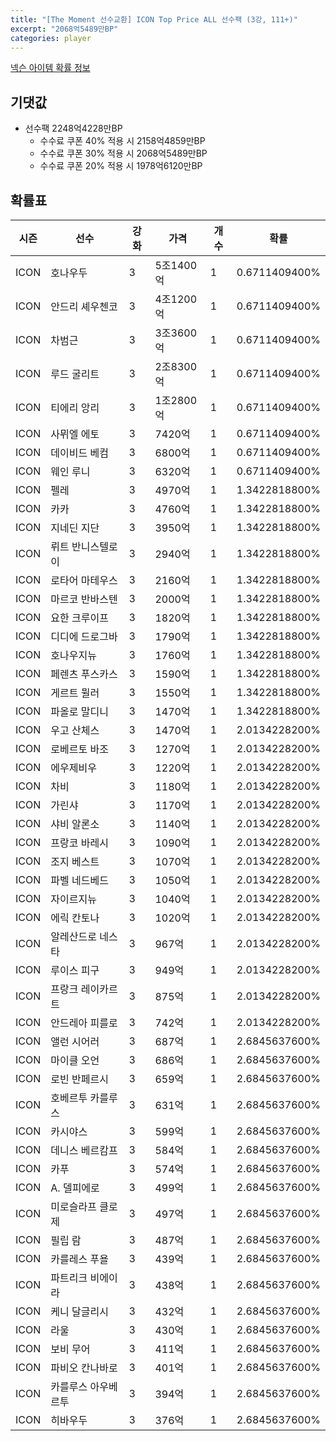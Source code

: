 ```yaml
---
title: "[The Moment 선수교환] ICON Top Price ALL 선수팩 (3강, 111+)"
excerpt: "2068억5489만BP"
categories: player
---
```

[넥슨 아이템 확률 정보](http://iteminfo.nexon.com/probability/fo4?sn=6716)

## 기댓값
  - 선수팩 2248억4228만BP
    - 수수료 쿠폰 40% 적용 시 2158억4859만BP
    - 수수료 쿠폰 30% 적용 시 2068억5489만BP
    - 수수료 쿠폰 20% 적용 시 1978억6120만BP


## 확률표

|시즌|선수|강화|가격|개수|확률|
|---|---|---|---|---|---|
|ICON|호나우두|3|5조1400억|1|0.6711409400%|
|ICON|안드리 셰우첸코|3|4조1200억|1|0.6711409400%|
|ICON|차범근|3|3조3600억|1|0.6711409400%|
|ICON|루드 굴리트|3|2조8300억|1|0.6711409400%|
|ICON|티에리 앙리|3|1조2800억|1|0.6711409400%|
|ICON|사뮈엘 에토|3|7420억|1|0.6711409400%|
|ICON|데이비드 베컴|3|6800억|1|0.6711409400%|
|ICON|웨인 루니|3|6320억|1|0.6711409400%|
|ICON|펠레|3|4970억|1|1.3422818800%|
|ICON|카카|3|4760억|1|1.3422818800%|
|ICON|지네딘 지단|3|3950억|1|1.3422818800%|
|ICON|뤼트 반니스텔로이|3|2940억|1|1.3422818800%|
|ICON|로타어 마테우스|3|2160억|1|1.3422818800%|
|ICON|마르코 반바스텐|3|2000억|1|1.3422818800%|
|ICON|요한 크루이프|3|1820억|1|1.3422818800%|
|ICON|디디에 드로그바|3|1790억|1|1.3422818800%|
|ICON|호나우지뉴|3|1760억|1|1.3422818800%|
|ICON|페렌츠 푸스카스|3|1590억|1|1.3422818800%|
|ICON|게르트 뮐러|3|1550억|1|1.3422818800%|
|ICON|파올로 말디니|3|1470억|1|1.3422818800%|
|ICON|우고 산체스|3|1470억|1|2.0134228200%|
|ICON|로베르토 바조|3|1270억|1|2.0134228200%|
|ICON|에우제비우|3|1220억|1|2.0134228200%|
|ICON|차비|3|1180억|1|2.0134228200%|
|ICON|가린샤|3|1170억|1|2.0134228200%|
|ICON|샤비 알론소|3|1140억|1|2.0134228200%|
|ICON|프랑코 바레시|3|1090억|1|2.0134228200%|
|ICON|조지 베스트|3|1070억|1|2.0134228200%|
|ICON|파벨 네드베드|3|1050억|1|2.0134228200%|
|ICON|자이르지뉴|3|1040억|1|2.0134228200%|
|ICON|에릭 칸토나|3|1020억|1|2.0134228200%|
|ICON|알레산드로 네스타|3|967억|1|2.0134228200%|
|ICON|루이스 피구|3|949억|1|2.0134228200%|
|ICON|프랑크 레이카르트|3|875억|1|2.0134228200%|
|ICON|안드레아 피를로|3|742억|1|2.0134228200%|
|ICON|앨런 시어러|3|687억|1|2.6845637600%|
|ICON|마이클 오언|3|686억|1|2.6845637600%|
|ICON|로빈 반페르시|3|659억|1|2.6845637600%|
|ICON|호베르투 카를루스|3|631억|1|2.6845637600%|
|ICON|카시야스|3|599억|1|2.6845637600%|
|ICON|데니스 베르캄프|3|584억|1|2.6845637600%|
|ICON|카푸|3|574억|1|2.6845637600%|
|ICON|A. 델피에로|3|499억|1|2.6845637600%|
|ICON|미로슬라프 클로제|3|497억|1|2.6845637600%|
|ICON|필립 람|3|487억|1|2.6845637600%|
|ICON|카를레스 푸욜|3|439억|1|2.6845637600%|
|ICON|파트리크 비에이라|3|438억|1|2.6845637600%|
|ICON|케니 달글리시|3|432억|1|2.6845637600%|
|ICON|라울|3|430억|1|2.6845637600%|
|ICON|보비 무어|3|411억|1|2.6845637600%|
|ICON|파비오 칸나바로|3|401억|1|2.6845637600%|
|ICON|카를루스 아우베르투|3|394억|1|2.6845637600%|
|ICON|히바우두|3|376억|1|2.6845637600%|
